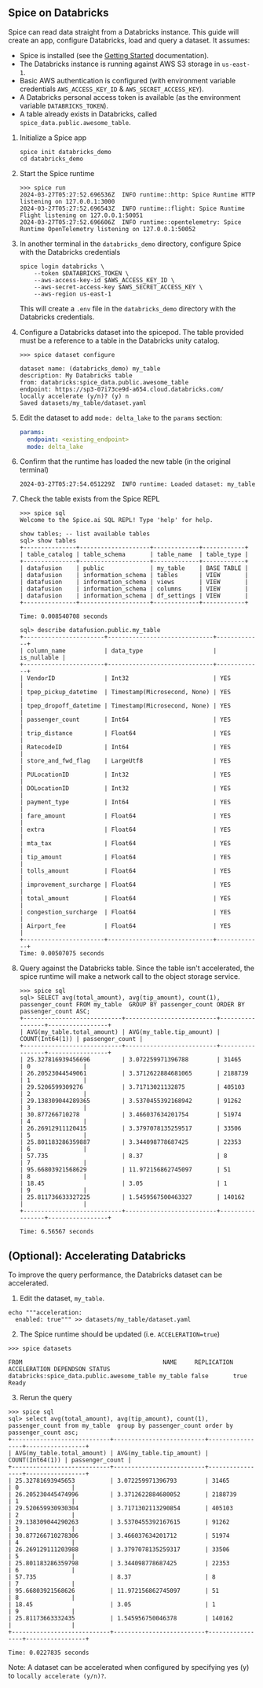 ## Spice on Databricks

Spice can read data straight from a Databricks instance. This guide will create an app, configure Databricks, load and query a dataset. It assumes:
- Spice is installed (see the [Getting Started](https://docs.spiceai.org/getting-started) documentation).
- The Databricks instance is running against AWS S3 storage in `us-east-1`.
- Basic AWS authentication is configured (with environment variable credentials `AWS_ACCESS_KEY_ID` & `AWS_SECRET_ACCESS_KEY`).
- A Databricks personal access token is available (as the environment variable `DATABRICKS_TOKEN`).
- A table already exists in Databricks, called `spice_data.public.awesome_table`.

1. Initialize a Spice app
    ```shell
    spice init databricks_demo
    cd databricks_demo
    ```

1. Start the Spice runtime
    ```shell
    >>> spice run
    2024-03-27T05:27:52.696536Z  INFO runtime::http: Spice Runtime HTTP listening on 127.0.0.1:3000
    2024-03-27T05:27:52.696543Z  INFO runtime::flight: Spice Runtime Flight listening on 127.0.0.1:50051
    2024-03-27T05:27:52.696606Z  INFO runtime::opentelemetry: Spice Runtime OpenTelemetry listening on 127.0.0.1:50052
    ```

1. In another terminal in the `databricks_demo` directory, configure Spice with the Databricks credentials
    ```shell
    spice login databricks \
        --token $DATABRICKS_TOKEN \
        --aws-access-key-id $AWS_ACCESS_KEY_ID \
        --aws-secret-access-key $AWS_SECRET_ACCESS_KEY \
        --aws-region us-east-1
    ``` 

    This will create a `.env` file in the `databricks_demo` directory with the Databricks credentials.

1. Configure a Databricks dataset into the spicepod. The table provided must be a reference to a table in the Databricks unity catalog. 
    ```shell
    >>> spice dataset configure

    dataset name: (databricks_demo) my_table
    description: My Databricks table
    from: databricks:spice_data.public.awesome_table
    endpoint: https://sp3-07i73ce9d-a654.cloud.databricks.com/
    locally accelerate (y/n)? (y) n
    Saved datasets/my_table/dataset.yaml
    ```

1. Edit the dataset to add `mode: delta_lake` to the `params` section:

    ```yaml
    params:
      endpoint: <existing_endpoint>
      mode: delta_lake
    ```

1. Confirm that the runtime has loaded the new table (in the original terminal)
    ```shell
    2024-03-27T05:27:54.051229Z  INFO runtime: Loaded dataset: my_table
    ```

1. Check the table exists from the Spice REPL
    ```shell
    >>> spice sql 
    Welcome to the Spice.ai SQL REPL! Type 'help' for help.

    show tables; -- list available tables
    sql> show tables
    +---------------+--------------------+-------------+------------+
    | table_catalog | table_schema       | table_name  | table_type |
    +---------------+--------------------+-------------+------------+
    | datafusion    | public             | my_table    | BASE TABLE |
    | datafusion    | information_schema | tables      | VIEW       |
    | datafusion    | information_schema | views       | VIEW       |
    | datafusion    | information_schema | columns     | VIEW       |
    | datafusion    | information_schema | df_settings | VIEW       |
    +---------------+--------------------+-------------+------------+

    Time: 0.008540708 seconds
    ```


    ```shell 
    sql> describe datafusion.public.my_table
    +-----------------------+------------------------------+-------------+
    | column_name           | data_type                    | is_nullable |
    +-----------------------+------------------------------+-------------+
    | VendorID              | Int32                        | YES         |
    | tpep_pickup_datetime  | Timestamp(Microsecond, None) | YES         |
    | tpep_dropoff_datetime | Timestamp(Microsecond, None) | YES         |
    | passenger_count       | Int64                        | YES         |
    | trip_distance         | Float64                      | YES         |
    | RatecodeID            | Int64                        | YES         |
    | store_and_fwd_flag    | LargeUtf8                    | YES         |
    | PULocationID          | Int32                        | YES         |
    | DOLocationID          | Int32                        | YES         |
    | payment_type          | Int64                        | YES         |
    | fare_amount           | Float64                      | YES         |
    | extra                 | Float64                      | YES         |
    | mta_tax               | Float64                      | YES         |
    | tip_amount            | Float64                      | YES         |
    | tolls_amount          | Float64                      | YES         |
    | improvement_surcharge | Float64                      | YES         |
    | total_amount          | Float64                      | YES         |
    | congestion_surcharge  | Float64                      | YES         |
    | Airport_fee           | Float64                      | YES         |
    +-----------------------+------------------------------+-------------+
    Time: 0.00507075 seconds
    ```

1. Query against the Databricks table. Since the table isn't accelerated, the spice runtime will make a network call to the object storage service.
    ```shell
    >>> spice sql
    sql> SELECT avg(total_amount), avg(tip_amount), count(1), passenger_count FROM my_table  GROUP BY passenger_count ORDER BY passenger_count ASC;
    +----------------------------+--------------------------+-----------------+-----------------+
    | AVG(my_table.total_amount) | AVG(my_table.tip_amount) | COUNT(Int64(1)) | passenger_count |
    +----------------------------+--------------------------+-----------------+-----------------+
    | 25.327816939456696         | 3.072259971396788        | 31465           | 0               |
    | 26.20523044549061          | 3.3712622884681065       | 2188739         | 1               |
    | 29.5206599309276           | 3.71713021132875         | 405103          | 2               |
    | 29.138309044289365         | 3.5370455392168942       | 91262           | 3               |
    | 30.877266710278            | 3.466037634201754        | 51974           | 4               |
    | 26.26912911120415          | 3.3797078135259517       | 33506           | 5               |
    | 25.801183286359887         | 3.344098778687425        | 22353           | 6               |
    | 57.735                     | 8.37                     | 8               | 7               |
    | 95.66803921568629          | 11.972156862745097       | 51              | 8               |
    | 18.45                      | 3.05                     | 1               | 9               |
    | 25.811736633327225         | 1.5459567500463327       | 140162          |                 |
    +----------------------------+--------------------------+-----------------+-----------------+

    Time: 6.56567 seconds
    ```

## (Optional): Accelerating Databricks
To improve the query performance, the Databricks dataset can be accelerated. 
1. Edit the dataset, `my_table`.
```shell
echo """acceleration:
  enabled: true""" >> datasets/my_table/dataset.yaml
```
2. The Spice runtime should be updated (i.e. `ACCELERATION=true`)
```shell
>>> spice datasets

FROM                                        NAME     REPLICATION ACCELERATION DEPENDSON STATUS
databricks:spice_data.public.awesome_table my_table false       true                   Ready
```
3. Rerun the query
```shell
>>> spice sql 
sql> select avg(total_amount), avg(tip_amount), count(1), passenger_count from my_table  group by passenger_count order by passenger_count asc;
+----------------------------+--------------------------+-----------------+-----------------+
| AVG(my_table.total_amount) | AVG(my_table.tip_amount) | COUNT(Int64(1)) | passenger_count |
+----------------------------+--------------------------+-----------------+-----------------+
| 25.32781693945653          | 3.072259971396793        | 31465           | 0               |
| 26.205230445474996         | 3.3712622884680052       | 2188739         | 1               |
| 29.520659930930304         | 3.7171302113290854       | 405103          | 2               |
| 29.138309044290263         | 3.5370455392167615       | 91262           | 3               |
| 30.877266710278306         | 3.466037634201712        | 51974           | 4               |
| 26.269129111203988         | 3.3797078135259317       | 33506           | 5               |
| 25.801183286359798         | 3.344098778687425        | 22353           | 6               |
| 57.735                     | 8.37                     | 8               | 7               |
| 95.66803921568626          | 11.972156862745097       | 51              | 8               |
| 18.45                      | 3.05                     | 1               | 9               |
| 25.81173663332435          | 1.545956750046378        | 140162          |                 |
+----------------------------+--------------------------+-----------------+-----------------+

Time: 0.0227835 seconds
```

Note: A dataset can be accelerated when configured by specifying yes (y) to `locally accelerate (y/n)?`.